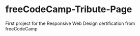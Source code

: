 # freeCodeCamp-Tribute-Page
 First project for the Responsive Web Design certification from freeCodeCamp

